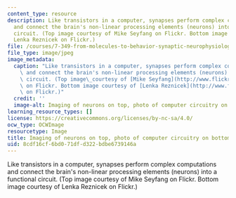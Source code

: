 ```yaml
---
content_type: resource
description: Like transistors in a computer, synapses perform complex computations
  and connect the brain's non-linear processing elements (neurons) into a functional
  circuit. (Top image courtesy of Mike Seyfang on Flickr. Bottom image courtesy of
  Lenka Reznicek on Flickr.)
file: /courses/7-349-from-molecules-to-behavior-synaptic-neurophysiology-spring-2010/8cdf16cf6bd071dfd322bdbe6739146a_7-349s10.jpg
file_type: image/jpeg
image_metadata:
  caption: "Like transistors in a computer, synapses perform complex computations\
    \ and connect the brain's non-linear processing elements (neurons) into a functional\
    \ circuit. (Top image\_courtesy of [Mike Seyfang](http://www.flickr.com/photos/mikeblogs/3101400087/)\
    \ on Flickr. Bottom image courtesy of [Lenka Reznicek](http://www.flickr.com/photos/reznicek111/2300320397/)\
    \ on Flickr.)"
  credit: ''
  image-alt: Imaging of neurons on top, photo of computer circuitry on bottom.
learning_resource_types: []
license: https://creativecommons.org/licenses/by-nc-sa/4.0/
ocw_type: OCWImage
resourcetype: Image
title: Imaging of neurons on top, photo of computer circuitry on bottom
uid: 8cdf16cf-6bd0-71df-d322-bdbe6739146a
---
```

Like transistors in a computer, synapses perform complex computations and connect the brain's non-linear processing elements (neurons) into a functional circuit. (Top image courtesy of Mike Seyfang on Flickr. Bottom image courtesy of Lenka Reznicek on Flickr.)